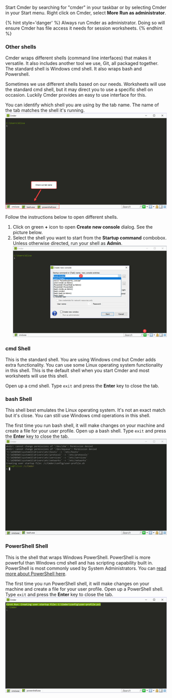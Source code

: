 Start Cmder by searching for "cmder" in your taskbar or by selecting Cmder in your Start menu. Right click on Cmder, select **More** <i class="fa fa-long-arrow-right"></i> **Run as administrator**.

{% hint style='danger' %}
Always run Cmder as administrator. Doing so will ensure Cmder has file access it needs for session worksheets.
{% endhint %}

### Other shells
Cmder wraps different shells (command line interfaces) that makes it versatile. It also includes another tool we use, Git, all packaged together.
The standard shell is Windows cmd shell. It also wraps bash and Powershell. 

Sometimes we use different shells based on our needs. Worksheets will use the standard cmd shell, but it may direct you to use a specific shell on occasion. Luckily Cmder provides an easy to use interface for this. 

You can identify which shell you are using by the tab name. The name of the tab matches the shell it's running.
![](images/shells.png)


Follow the instructions below to open different shells.
1. Click on green **+** icon to open **Create new console** dialog. See the picture below.
1. Select the shell you want to start from the **Startup command** combobox. Unless otherwise directed, run your shell as **Admin**.
![](images/shell-selector.png)


### cmd Shell
This is the standard shell. You are using Windows cmd but Cmder adds extra functionality. You can use some Linux operating system functionality in this shell. This is the default shell when you start Cmder and most worksheets will use this shell.

Open up a cmd shell. Type `exit` and press the **Enter** key to close the tab.

### bash Shell
This shell best emulates the Linux operating system. It's not an exact match but it's close. You can still use Windows cmd operations in this shell.

The first time you run bash shell, it will make changes on your machine and create a file for your user profile. Open up a bash shell. Type `exit` and press the **Enter** key to close the tab.
![](images/bash.png)

### PowerShell Shell
This is the shell that wraps Windows PowerShell. PowerShell is more powerful than Windows cmd shell and has scripting capability built in. PowerShell is most commonly used by System Administrators. You can [read more about PowerShell here](https://docs.microsoft.com/en-us/powershell/scripting/getting-started/getting-started-with-windows-powershell?view=powershell-6).

The first time you run PowerShell shell, it will make changes on your machine and create a file for your user profile. Open up a PowerShell shell. Type `exit` and press the **Enter** key to close the tab.
![](images/powershell.png)

